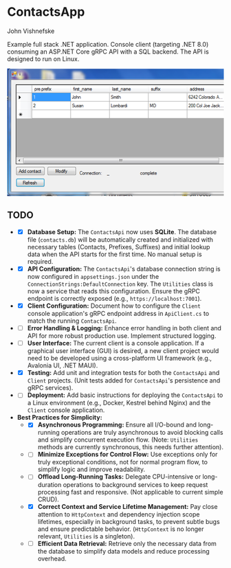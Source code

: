 ContactsApp
===========
John Vishnefske

Example full stack .NET application. Console client (targeting .NET 8.0) consuming an ASP.NET Core gRPC API with a SQL backend. The API is designed to run on Linux.

![screenshot](screenshot.png)

## TODO

*   - [x] **Database Setup:** The `ContactsApi` now uses **SQLite**. The database file (`contacts.db`) will be automatically created and initialized with necessary tables (Contacts, Prefixes, Suffixes) and initial lookup data when the API starts for the first time. No manual setup is required.
*   - [x] **API Configuration:** The `ContactsApi`'s database connection string is now configured in `appsettings.json` under the `ConnectionStrings:DefaultConnection` key. The `Utilities` class is now a service that reads this configuration. Ensure the gRPC endpoint is correctly exposed (e.g., `https://localhost:7001`).
*   - [x] **Client Configuration:** Document how to configure the `Client` console application's gRPC endpoint address in `ApiClient.cs` to match the running `ContactsApi`.
*   - [ ] **Error Handling & Logging:** Enhance error handling in both client and API for more robust production use. Implement structured logging.
*   - [ ] **User Interface:** The current client is a console application. If a graphical user interface (GUI) is desired, a new client project would need to be developed using a cross-platform UI framework (e.g., Avalonia UI, .NET MAUI).
*   - [x] **Testing:** Add unit and integration tests for both the `ContactsApi` and `Client` projects. (Unit tests added for `ContactsApi`'s persistence and gRPC services).
*   - [ ] **Deployment:** Add basic instructions for deploying the `ContactsApi` to a Linux environment (e.g., Docker, Kestrel behind Nginx) and the `Client` console application.
*   **Best Practices for Simplicity:**
    *   - [x] **Asynchronous Programming:** Ensure all I/O-bound and long-running operations are truly asynchronous to avoid blocking calls and simplify concurrent execution flow. (Note: `Utilities` methods are currently synchronous, this needs further attention).
    *   - [ ] **Minimize Exceptions for Control Flow:** Use exceptions only for truly exceptional conditions, not for normal program flow, to simplify logic and improve readability.
    *   - [ ] **Offload Long-Running Tasks:** Delegate CPU-intensive or long-duration operations to background services to keep request processing fast and responsive. (Not applicable to current simple CRUD).
    *   - [x] **Correct Context and Service Lifetime Management:** Pay close attention to `HttpContext` and dependency injection scope lifetimes, especially in background tasks, to prevent subtle bugs and ensure predictable behavior. (`HttpContext` is no longer relevant, `Utilities` is a singleton).
    *   - [ ] **Efficient Data Retrieval:** Retrieve only the necessary data from the database to simplify data models and reduce processing overhead.
